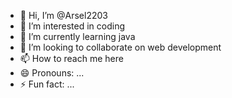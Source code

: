 - 👋 Hi, I’m @Arsel2203
- 👀 I’m interested in coding
- 🌱 I’m currently learning java
- 💞️ I’m looking to collaborate on web development
- 📫 How to reach me here
- 😄 Pronouns: ...
- ⚡ Fun fact: ...

<!---
Arsel2203/Arsel2203 is a ✨ special ✨ repository because its `README.md` (this file) appears on your GitHub profile.
You can click the Preview link to take a look at your changes.
--->
